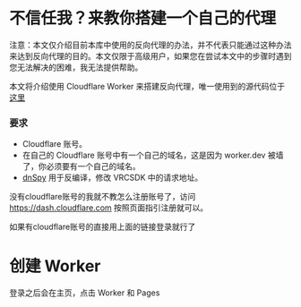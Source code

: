 # 不信任我？来教你搭建一个自己的代理

注意：本文仅介绍目前本库中使用的反向代理的办法，并不代表只能通过这种办法来达到反向代理的目的。本文仅限于高级用户，如果您在尝试本文中的步骤时遇到您无法解决的困难，我无法提供帮助。

本文将介绍使用 Cloudflare Worker 来搭建反向代理，唯一使用到的源代码位于 [这里](https://github.com/extremeblackliu/VRCSDKImp/blob/main/worker.js)

### 要求

- Cloudflare 账号。
- 在自己的 Cloudflare 账号中有一个自己的域名，这是因为 worker.dev 被墙了，你必须要有一个自己的域名。
- [dnSpy](https://github.com/dnSpyEx/dnSpy) 用于反编译，修改 VRCSDK 中的请求地址。

没有cloudflare账号的我就不教怎么注册账号了，访问 https://dash.cloudflare.com 按照页面指引注册就可以。

如果有cloudflare账号的直接用上面的链接登录就行了

# 创建 Worker

登录之后会在主页，点击 Worker 和 Pages

[](https://i0.hdslb.com/bfs/new_dyn/4365f494a3d06913e2d9bd878bc8150d182460046.png)

